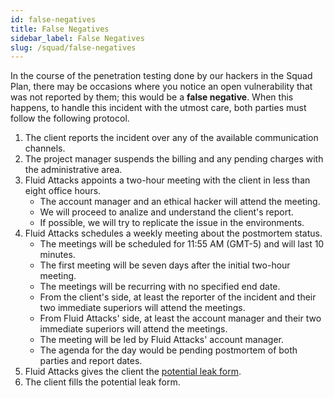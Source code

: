 ```yaml
---
id: false-negatives
title: False Negatives
sidebar_label: False Negatives
slug: /squad/false-negatives
---
```


In the course of the penetration testing done by our hackers
in the Squad Plan,
there may be occasions
where you notice an open vulnerability
that was not reported by them;
this would be a **false negative**.
When this happens,
to handle this incident with the utmost care,
both parties must follow the following protocol.

1. The client reports the incident
  over any of the available communication channels.
1. The project manager suspends the billing
  and any pending charges
  with the administrative area.
1. Fluid Attacks appoints a two-hour meeting with the client
  in less than eight office hours.
    - The account manager
      and an ethical hacker
      will attend the meeting.
    - We will proceed to analize
      and understand
      the client's report.
    - If possible,
      we will try to replicate the issue in the environments.
1. Fluid Attacks schedules a weekly meeting about the postmortem status.
    - The meetings will be scheduled for 11:55 AM (GMT-5)
      and will last 10 minutes.
    - The first meeting will be seven days after the initial two-hour meeting.
    - The meetings will be recurring with no specified end date.
    - From the client's side,
      at least the reporter of the incident
      and their two immediate superiors
      will attend the meetings.
    - From Fluid Attacks' side,
      at least the account manager
      and their two immediate superiors
      will attend the meetings.
    - The meeting will be led
      by Fluid Attacks' account manager.
    - The agenda for the day would be
      pending postmortem of both parties
      and report dates.
1. Fluid Attacks gives the client
  the [potential leak form](https://docs.google.com/spreadsheets/d/1p2q6xR0D8x8RgQAZRVgHTSU9-AxgMOqxVkyO6aBbk1M).
1. The client fills
  the potential leak form.
